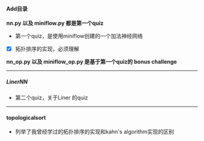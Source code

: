 #### Add目录

**nn.py 以及 miniflow.py 都是第一个quiz**

- 第一个quiz，是使用miniflow创建的一个加法神经网络

- [x] 拓扑排序的实现，必须理解

**nn_op.py 以及  miniflow_op.py 是基于第一个quiz的 bonus challenge**

---

##### LinerNN

- 第二个quiz，关于Liner 的quiz

---

#### topologicalsort

- 列举了我曾经学过的拓扑排序的实现和kahn's algorithm实现的区别